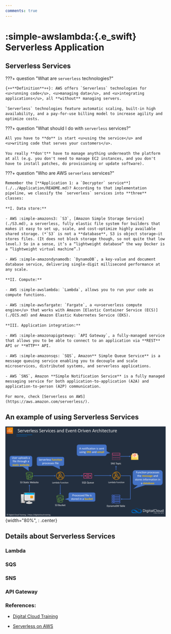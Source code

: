 ```yaml
---
comments: true
---
```


# **:simple-awslambda:{.e_swift} Serverless Application**

## **Serverless Services**

???+ question "What are `serverless` technologies?"

    {++**Definition**++}: AWS offers `Serverless` technologies for <u>running code</u>, <u>managing data</u>, and <u>integrating applications</u>, all **without** managing servers.     
    
    `Serverless` technologies feature automatic scaling, built-in high availability, and a pay-for-use billing model to increase agility and optimize costs. 
    
???+ question "What should I do with `serverless` services?"

    All you have to **do** is start <u>using the service</u> and <u>writing code that serves your customers</u>. 
    
    You really **don't** have to manage anything underneath the platform at all (e.g. you don't need to manage EC2 instances, and you don't have to install patches, do provisioning or update software). 
 

???+ question "Who are AWS `serverless` services?"

    Remember the [**Application 1: a `Decrypter` service**](./../Application/README.md)? According to that implementation pipeline, we classify the `serverless` services into **three** classes:

    **I. Data store:**

    - AWS :simple-amazons3: `S3`, [Amazon Simple Storage Service](./S3.md), a serverless, fully elastic file system for builders that makes it easy to set up, scale, and cost-optimize highly available shared storage. (*`S3` is not a **database**, S3 is object storage—it stores files. (It does not block storage though, so not quite that low level.) So in a sense, it’s a “lightweight database” the way Docker is a “lightweight virtual machine”.)

    - AWS :simple-amazondynamodb: `DynamoDB`, a key-value and document database service, delivering single-digit millisecond performance at any scale.

    **II. Compute:**

    - AWS :simple-awslambda: `Lambda`, allows you to run your code as compute functions.

    - AWS :simple-awsfargate: `Fargate`, a <u>serverless compute engine</u> that works with Amazon [Elastic Container Service (ECS)](./ECS.md) and Amazon Elastic Kubernetes Service (EKS).

    **III. Application integration:**

    - AWS :simple-amazonapigateway: `API Gateway`, a fully-managed service that allows you to be able to connect to an application via **REST** API or **HTTP** API.

    - AWS :simple-amazonsqs: `SQS`, Amazon** Simple Queue Service** is a message queuing service enabling you to decouple and scale microservices, distributed systems, and serverless applications.

    - AWS `SNS`, Amazon **Simple Notification Service** is a fully managed messaging service for both application-to-application (A2A) and application-to-person (A2P) communication.

    For more, check [Serverless on AWS](https://aws.amazon.com/serverless/).

## **An example of using Serverless Services**

![picture 1](picture/Severless_example.png){width="80%", : .center}   

## **Details about Serverless Services**

### **Lambda**
### **SQS**
### **SNS**
### **API Gateway**

### **References:**

- [Digital Cloud Training](https://digitalcloud.training/)

- [Serverless on AWS](https://aws.amazon.com/serverless/)